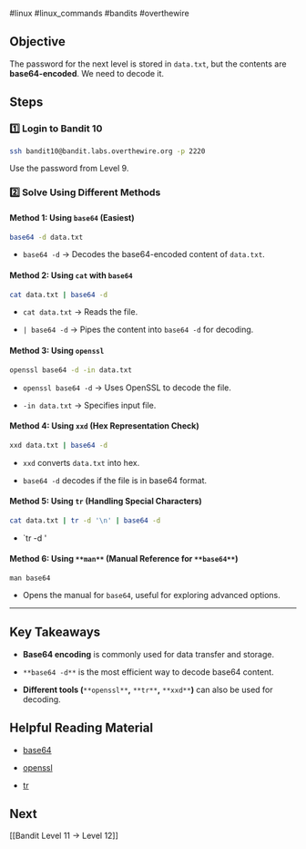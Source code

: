 #linux #linux_commands #bandits #overthewire 
## Objective
The password for the next level is stored in `data.txt`, but the contents are **base64-encoded**. We need to decode it.

## Steps

### 1️⃣ Login to Bandit 10

```bash
ssh bandit10@bandit.labs.overthewire.org -p 2220
```

Use the password from Level 9.

### 2️⃣ Solve Using Different Methods

#### **Method 1: Using `base64` (Easiest)**

```bash
base64 -d data.txt
```

- `base64 -d` → Decodes the base64-encoded content of `data.txt`.
    

#### **Method 2: Using `cat` with `base64`**

```bash
cat data.txt | base64 -d
```

- `cat data.txt` → Reads the file.
    
- `| base64 -d` → Pipes the content into `base64 -d` for decoding.
    
#### **Method 3: Using `openssl`**

```bash
openssl base64 -d -in data.txt
```

- `openssl base64 -d` → Uses OpenSSL to decode the file.
    
- `-in data.txt` → Specifies input file.
    
#### **Method 4: Using `xxd` (Hex Representation Check)**

```bash
xxd data.txt | base64 -d
```

- `xxd` converts `data.txt` into hex.
    
- `base64 -d` decodes if the file is in base64 format.
    
#### **Method 5: Using `tr` (Handling Special Characters)**

```bash
cat data.txt | tr -d '\n' | base64 -d
```

- `tr -d '

#### **Method 6: Using** `**man**` **(Manual Reference for** `**base64**`**)**

```
man base64
```

- Opens the manual for `base64`, useful for exploring advanced options.
    
---
## Key Takeaways

- **Base64 encoding** is commonly used for data transfer and storage.
    
- `**base64 -d**` is the most efficient way to decode base64 content.
    
- **Different tools (**`**openssl**`**,** `**tr**`**,** `**xxd**`**)** can also be used for decoding.
    
## Helpful Reading Material

- [base64](https://manpages.ubuntu.com/manpages/latest/man1/base64.1.html)
    
- [openssl](https://manpages.ubuntu.com/manpages/latest/man1/openssl.1.html)
    
- [tr](https://manpages.ubuntu.com/manpages/latest/man1/tr.1.html)
    
## Next

[[Bandit Level 11 → Level 12]]